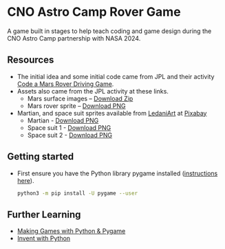 # CNO Astro Camp Rover Game
A game built in stages to help teach coding and game design during the CNO Astro Camp partnership with NASA 2024.

## Resources
- The initial idea and some initial code came from JPL and their activity [Code a Mars Rover Driving Game](https://www.jpl.nasa.gov/edu/resources/project/code-a-mars-rover-driving-game/).
- Assets also came from the JPL activity at these links.
  - Mars surface images – [Download Zip](https://d2pn8kiwq2w21t.cloudfront.net/documents/scratchrover_backgrounds_mars_9QZtjZP.zip)
  - Mars rover sprite – [Download PNG](https://www.jpl.nasa.gov/edu/images/activities/scratchrover_sprite_mars.png)
- Martian, and space suit sprites available from [LedaniArt](https://pixabay.com/users/ledaniart-2239880/) at [Pixabay](https://pixabay.com/)
  - Martian - [Download PNG](https://pixabay.com/illustrations/martian-monster-green-1674016/)
  - Space suit 1 - [Download PNG](https://pixabay.com/illustrations/martian-kid-boy-1674017/)
  - Space suit 2 - [Download PNG](https://pixabay.com/illustrations/martian-girl-linda-1674019/)

## Getting started
- First ensure you have the Python library pygame installed ([instructions here](https://www.pygame.org/wiki/GettingStarted)).
  ```bash
  python3 -m pip install -U pygame --user
  ```

## Further Learning
- [Making Games with Python & Pygame](https://inventwithpython.com/pygame/)
- [Invent with Python](https://inventwithpython.com/)